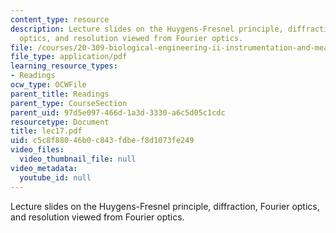 ```yaml
---
content_type: resource
description: Lecture slides on the Huygens-Fresnel principle, diffraction, Fourier
  optics, and resolution viewed from Fourier optics.
file: /courses/20-309-biological-engineering-ii-instrumentation-and-measurement-fall-2006/c5c8f88046b0c843fdbef8d1073fe249_lec17.pdf
file_type: application/pdf
learning_resource_types:
- Readings
ocw_type: OCWFile
parent_title: Readings
parent_type: CourseSection
parent_uid: 97d5e097-466d-1a3d-3330-a6c5d05c1cdc
resourcetype: Document
title: lec17.pdf
uid: c5c8f880-46b0-c843-fdbe-f8d1073fe249
video_files:
  video_thumbnail_file: null
video_metadata:
  youtube_id: null
---
```

Lecture slides on the Huygens-Fresnel principle, diffraction, Fourier optics, and resolution viewed from Fourier optics.


